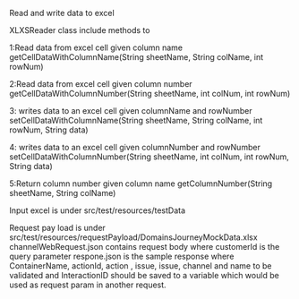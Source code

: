 
Read and write data to excel

XLXSReader class include methods to

1:Read data from excel cell given column name
getCellDataWithColumnName(String sheetName, String colName, int rowNum)

2:Read data from excel cell given column number
getCellDataWithColumnNumber(String sheetName, int colNum, int rowNum)

3: writes data to an excel cell given columnName and rowNumber
setCellDataWithColumnName(String sheetName, String colName, int rowNum, String data)

4: writes data to an excel cell given columnNumber  and rowNumber
setCellDataWithColumnNumber(String sheetName, int colNum, int rowNum, String data) 

5:Return column number given column name
getColumnNumber(String sheetName, String colName)

Input excel  is under src/test/resources/testData

Request pay load is under  src/test/resources/requestPayload/DomainsJourneyMockData.xlsx
channelWebRequest.json  contains request body where customerId is the query parameter
respone.json  is the sample response  where ContainerName, actionId, action , issue, 
issue, channel and  name to be validated and InteractionID should be saved to a variable which would be used as request param in another request.




